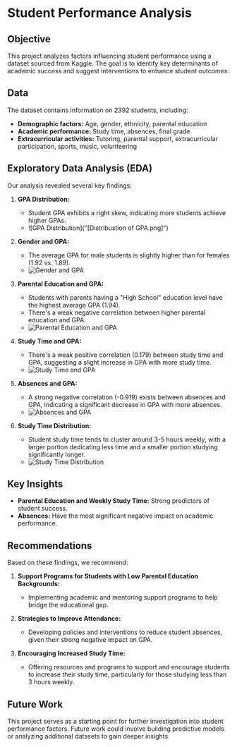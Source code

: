 # Student Performance Analysis

## Objective
This project analyzes factors influencing student performance using a dataset sourced from Kaggle. The goal is to identify key determinants of academic success and suggest interventions to enhance student outcomes.

## Data
The dataset contains information on 2392 students, including:

- **Demographic factors:** Age, gender, ethnicity, parental education
- **Academic performance:** Study time, absences, final grade
- **Extracurricular activities:** Tutoring, parental support, extracurricular participation, sports, music, volunteering

## Exploratory Data Analysis (EDA)
Our analysis revealed several key findings:

1. **GPA Distribution:** 
   - Student GPA exhibits a right skew, indicating more students achieve higher GPAs.
   - ![GPA Distribution]("[Distribustion of GPA.png]")
   
2. **Gender and GPA:** 
   - The average GPA for male students is slightly higher than for females (1.92 vs. 1.89).
   - ![Gender and GPA](path/to/gender_gpa.png)

3. **Parental Education and GPA:** 
   - Students with parents having a "High School" education level have the highest average GPA (1.94).
   - There's a weak negative correlation between higher parental education and GPA.
   - ![Parental Education and GPA](path/to/parental_education_gpa.png)

4. **Study Time and GPA:** 
   - There's a weak positive correlation (0.179) between study time and GPA, suggesting a slight increase in GPA with more study time.
   - ![Study Time and GPA](path/to/study_time_gpa.png)

5. **Absences and GPA:** 
   - A strong negative correlation (-0.919) exists between absences and GPA, indicating a significant decrease in GPA with more absences.
   - ![Absences and GPA](path/to/absences_gpa.png)

6. **Study Time Distribution:** 
   - Student study time tends to cluster around 3-5 hours weekly, with a larger portion dedicating less time and a smaller portion studying significantly longer.
   - ![Study Time Distribution](path/to/study_time_distribution.png)

## Key Insights
- **Parental Education and Weekly Study Time:** Strong predictors of student success.
- **Absences:** Have the most significant negative impact on academic performance.

## Recommendations
Based on these findings, we recommend:

1. **Support Programs for Students with Low Parental Education Backgrounds:**
   - Implementing academic and mentoring support programs to help bridge the educational gap.
   
2. **Strategies to Improve Attendance:**
   - Developing policies and interventions to reduce student absences, given their strong negative impact on GPA.

3. **Encouraging Increased Study Time:**
   - Offering resources and programs to support and encourage students to increase their study time, particularly for those studying less than 3 hours weekly.

## Future Work
This project serves as a starting point for further investigation into student performance factors. Future work could involve building predictive models or analyzing additional datasets to gain deeper insights.
